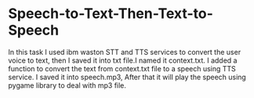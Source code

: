 # Speech-to-Text-Then-Text-to-Speech
In this task I used ibm waston STT and TTS services to convert the user voice to text, then I saved it into txt file.I named it context.txt. I added a function  to convert the text from context.txt file to a speech using TTS service. I saved it into speech.mp3, After that it will play the speech using pygame library to deal with mp3 file. 
